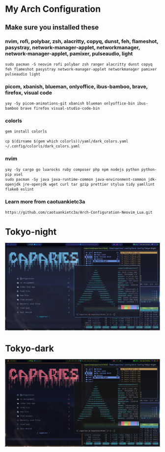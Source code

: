 # My Arch Configuration

## **Make sure you installed these**

### nvim, rofi, polybar, zsh, alacritty, copyq, dunst, feh, flameshot, pasystray, network-manager-applet, networkmanager, network-manager-applet, pamixer, pulseaudio, light

```
sudo pacman -S neovim rofi polybar zsh ranger alacritty dunst copyq feh flameshot pasystray network-manager-applet networkmanager pamixer pulseaudio light
```

### picom, xbanish, blueman, onlyoffice, ibus-bamboo, brave, firefox, visual code

```
yay -Sy picom-animations-git xbanish blueman onlyoffice-bin ibus-bamboo brave firefox visual-studio-code-bin
```

### colorls

```
gem install colorls

cp $(dirname $(gem which colorls))/yaml/dark_colors.yaml ~/.config/colorls/dark_colors.yaml
```

### nvim

```
yay -Sy cargo go luarocks ruby composer php npm nodejs python python-pip xsel
sudo pacman -Sy java java-runtime-common java-environment-common jdk-openjdk jre-openjdk wget curl tar gzip prettier stylua tidy yamllint flake8 eslint
```

### **Learn more from caotuankietc3a**

```
https://github.com/caotuankietc3a/Arch-Configuration-Neovim_Lua.git
```

# **Tokyo-night**

![image](https://github.com/caotuankietc3a/Arch-Configuration-Neovim_Lua/blob/main/Arch%20Config/My%20Custom%20Arch/Tokyo-night.png)

# **Tokyo-dark**

![image](https://github.com/caotuankietc3a/Arch-Configuration-Neovim_Lua/blob/main/Arch%20Config/My%20Custom%20Arch/Tokyo-dark.png)

